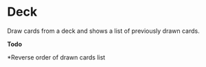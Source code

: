 # Deck
Draw cards from a deck and shows a list of previously drawn cards.

**Todo**

*Reverse order of drawn cards list

